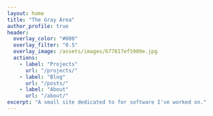 ```yaml
---
layout: home
title: "The Gray Area"
author_profile: true
header:
  overlay_color: "#000"
  overlay_filter: "0.5"
  overlay_image: /assets/images/677817ef5909e.jpg
  actions:
    - label: "Projects"
      url: "/projects/"
    - label: "Blog"
      url: "/posts/"
    - label: "About"
      url: "/about/"
excerpt: "A small site dedicated to for software I've worked on."
---
```

